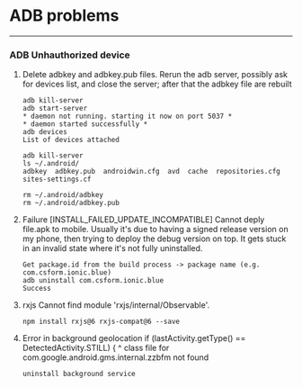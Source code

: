 # ADB problems

----------

### ADB Unhauthorized device
1. Delete adbkey and adbkey.pub files.
Rerun the adb server, possibly ask for devices list, and close the server; after that the adbkey file are rebuilt
    ```
    adb kill-server
    adb start-server
    * daemon not running. starting it now on port 5037 *
    * daemon started successfully *
    adb devices
    List of devices attached 

    adb kill-server
    ls ~/.android/
    adbkey  adbkey.pub  androidwin.cfg  avd  cache  repositories.cfg  sites-settings.cf

    rm ~/.android/adbkey
    rm ~/.android/adbkey.pub
    ```

2. Failure [INSTALL_FAILED_UPDATE_INCOMPATIBLE]
Cannot deply file.apk to mobile. Usually it's due to having a signed release version on my phone, then trying to deploy the debug version on top. It gets stuck in an invalid state where it's not fully uninstalled.
    ```
    Get package.id from the build process -> package name (e.g. com.csform.ionic.blue)
    adb uninstall com.csform.ionic.blue
    Success

    ```

3. rxjs
Cannot find module 'rxjs/internal/Observable'.
    ```
    npm install rxjs@6 rxjs-compat@6 --save
    ```

4. Error in background geolocation
if (lastActivity.getType() == DetectedActivity.STILL) {
                        ^
  class file for com.google.android.gms.internal.zzbfm not found
    ```
    uninstall background service
    ```

